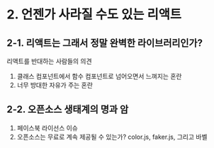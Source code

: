 # 2. 언젠가 사라질 수도 있는 리액트

## 2-1. 리액트는 그래서 정말 완벽한 라이브러리인가?

리액트를 반대하는 사람들의 의견

1. 클래스 컴포넌트에서 함수 컴포넌트로 넘어오면서 느껴지는 혼란
2. 너무 방대한 자유가 주는 혼란

## 2-2. 오픈소스 생태계의 명과 암

1. 페이스북 라이선스 이슈
2. 오픈소스는 무료로 계속 제공될 수 있는가? color.js, faker.js, 그리고 바벨
